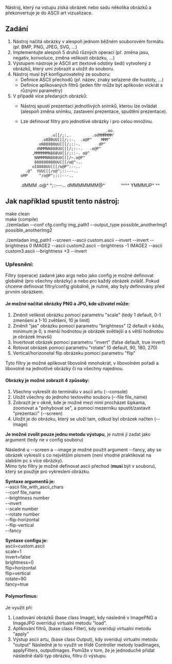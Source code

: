 Nástroj, který na vstupu získá obrázek nebo sadu několika obrázků a překonvertuje je do ASCII art vizualizace.

## Zadání

1) Nástroj načítá obrázky v alespoň jednom běžném souborovém formátu. (př. BMP, PNG, JPEG, SVG, …) 
2) Implementujte alespoň 5 druhů různých operací (př. změna jasu, negativ, konvoluce, změna velikosti obrázku, …) 
3) Výstupem nástroje je ASCII art (textové odstíny šedi) vytvořený z obrázků, který umí zobrazit a uložit do souboru. 
4) Nástroj musí být konfigurovatelný ze souboru: 
    - Definice ASCII přechodů (př. název, znaky seřazené dle hustoty, …)
    - Definice aplikovaných filtrů (jeden filtr může být aplikován víckrát s různými parametry)
5) V případě více předaných obrázků:
    - Nástroj spustí prezentaci jednotlivých snímků, kterou lze ovládat (alespoň změna snímku, zastavení prezentace, spuštění prezentace).
    - Lze definovat filtry pro jednotlivé obrázky i pro celou množinu.



                                              _.oo.
                      _.u[[/;:,.         .odMMMMMM'
                   .o888UU[[[/;:-.  .o@P^    MMM^
                  oN88888UU[[[/;::-.        dP^
                 dNMMNN888UU[[[/;:--.   .o@P^
               ,MMMMMMN888UU[[/;::-. o@^
                NNMMMNN888UU[[[/~.o@P^
                888888888UU[[[/o@^-..
               oI8888UU[[[/o@P^:--..
            .@^  YUU[[[/o@^;::---..
          oMP     ^/o@P^;:::---..
       .dMMM    .o@^ ^;::---…
      dMMMMMMM@^`       `^^^^
     YMMMUP^
      ^^

## Jak například spustit tento nástroj:
make clean  
make (compile)  
./zemladan --conf cfg.config img_path1 --output_type possible_anotherImg1 possible_anotherImg2  

./zemladan img_path1 --screen --ascii custom.ascii --invert --invert --brightness 0 IMAGE2 --ascii custom2.ascii --brightness -1 IMAGE2 --ascii custom3.ascii --brightness +3 --invert  


### Upřesnění:
Filtry (operace) zadané jako args nebo jako config je možné definovat globálně (pro všechny obrázky) a nebo pro každý obrázek zvlášť. Pokud chceme definovat filtry/config globálně, je nutné, aby byly definovány před prvním obrázkem.  


#### Je možné načítat obrázky PNG a JPG, kde uživatel může:
1) Změnit velikost obrázku pomocí parametru "scale" (tedy 1 default, 0-1 zmenšení a 1-10 zvětšení, 10 je limit) 
2) Změnit "jas" obrázku pomocí parametru "brightness" (2 default v kódu, minimum je 0, s menší hodnotou je obrázek světlejší a s větší hodnotou je obrázek tmavší) 
3) Invertovat obrázek pomocí parametru "invert" (false default, true invert) 
4) Rotovat obrázek pomocí parametru "rotate" (0 default, 90, 180, 270) 
5) Vertical/horizonotal flip obrázeku pomocí parametru "flip"  

Tyto filtry je možné aplikovat libovolně mnohokrát, v libovolném pořadí a libovolně na jednotlivé obrázky či na všechny najednou. 

#### Obrázky je možné zobrazit 4 způsoby:
1) Všechny vykreslit do terminálu v ascii artu (--console) 
2) Uložit všechny do jednoho textového souboru (--file file_name) 
3) Zobrazit je v okně, kde je možné mezi nimi procházet šipkama, zoomovat a "pohybovat se", a pomocí mezerníku spustit/zastavit "prezentaci" (--screen) 
4) Uložit je do obrázku, který se uloží tam, odkud byl obrázek načten (--image)  

**Je možné zvolit pouze jednu metodu výstupu**, je nutné ji zadat jako argument (tedy ne v config souboru) 

Následně u --screen a --image je možné použít argument --fancy, aby se obrázek vykreslil s co největším písmem (není vhodné praktikovat na slabším pc s více obrázky).  
Mimo tyto filtry je možné definovat ascii přechod (**musí** být v souboru), který se použije pro vykreslení obrázku.   

**Syntaxe argumentů je:**  
--ascii file_with_ascii_chars  
--conf file_name  
--brightness number  
--invert  
--scale number  
--rotate number  
--flip-horizontal  
--flip-vertical  
--fancy   

**Syntaxe configu je:**  
ascii=custom.ascii  
scale=1   
invert=false  
brightness=0  
flip=horizontal  
flip=vertical  
rotate=90  
fancy=true  


#### Polymorfimus:
Je využit při: 
1) Loadování obrázků (base class Image), kdy následně v ImagePNG a ImageJPG overriduji virtualni metodu "load".  
2) Aplikování filtrů, (base class Filter), kdy overiduji virtualni metodu "apply" 
3) Výstup ascii artu, (base class Output), kdy overiduji virtualni metodu "output" 
Následně je to využit ve třídě Controller metody loadImages, applyFilters, outputImages. 
Pomůže v tom, že je jednoduché přidat následně další typ obrázku, filtru či výstupu. 


